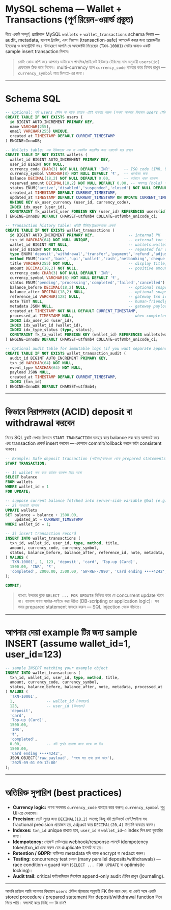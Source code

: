 # MySQL schema — Wallet + Transactions (পূর্ণ রিয়েল-ওয়ার্ল্ড প্রস্তুত)

নীচে একটি সম্পূর্ণ, প্র্যাক্টিকাল MySQL `wallets` + `wallet_transactions` schema দিলাম — audit, metadata, ব্যালান্স ট্র্যাকিং, এবং নিরাপদ (transaction-safe) আপডেট করার জন্য প্রয়োজনীয় ইনডেক্স ও কনস্ট্রেইন্ট সহ। উদাহরণে আপনি যে অবজেক্টটা দিয়েছেন (`TXN-10001`) সেটার জন্যও একটি sample insert transaction দিলাম।

> নোট: কোড কপি করে আপনার ডাটাবেসে পাবলিক/প্রাইভেট ইউজার টেবিলের নাম অনুযায়ী `users(id)` রেফারেন্স ঠিক করে নিবেন। multi-currency হলে `currency_code` ব্যবহার করে হিসাব রাখুন — `currency_symbol` মাত্র ডিসপ্লে-এর জন্য।

---

# Schema SQL

```sql
-- Optional: যদি users টেবিল না থাকে তাহলে এটাই ব্যবহার করুন (অথবা আপনার বিদ্যমান users টেবিলকে refer করুন)
CREATE TABLE IF NOT EXISTS users (
  id BIGINT AUTO_INCREMENT PRIMARY KEY,
  name VARCHAR(255),
  email VARCHAR(255) UNIQUE,
  created_at TIMESTAMP DEFAULT CURRENT_TIMESTAMP
) ENGINE=InnoDB;

-- Wallets table: এক ইউজারের এক বা একাধিক কারেন্সির জন্য ওয়ালেট ধরে রাখবে
CREATE TABLE IF NOT EXISTS wallets (
  wallet_id BIGINT AUTO_INCREMENT PRIMARY KEY,
  user_id BIGINT NOT NULL,
  currency_code CHAR(3) NOT NULL DEFAULT 'INR',     -- ISO code (INR, USD...)
  currency_symbol VARCHAR(8) NOT NULL DEFAULT '₹',  -- প্রদর্শনের জন্য
  balance DECIMAL(18,2) NOT NULL DEFAULT 0.00,      -- বর্তমানে থাকা ব্যালান্স
  reserved_amount DECIMAL(18,2) NOT NULL DEFAULT 0.00, -- অসম্পন্ন (hold) পরিমাণ
  status ENUM('active','disabled','suspended','closed') NOT NULL DEFAULT 'active',
  created_at TIMESTAMP DEFAULT CURRENT_TIMESTAMP,
  updated_at TIMESTAMP DEFAULT CURRENT_TIMESTAMP ON UPDATE CURRENT_TIMESTAMP,
  UNIQUE KEY uk_user_currency (user_id, currency_code),
  INDEX idx_user (user_id),
  CONSTRAINT fk_wallets_user FOREIGN KEY (user_id) REFERENCES users(id) ON DELETE CASCADE
) ENGINE=InnoDB DEFAULT CHARSET=utf8mb4 COLLATE=utf8mb4_unicode_ci;

-- Transaction history table: প্রতিটি টিকিট/ট্রাঞ্জ্যাকশনের রেকর্ড
CREATE TABLE IF NOT EXISTS wallet_transactions (
  id BIGINT AUTO_INCREMENT PRIMARY KEY,               -- internal PK
  txn_id VARCHAR(64) NOT NULL UNIQUE,                 -- external txn id (e.g. TXN-10001)
  wallet_id BIGINT NOT NULL,                          -- wallets.wallet_id
  user_id BIGINT NOT NULL,                            -- repeated for quick queries
  type ENUM('deposit','withdrawal','transfer','payment','refund','adjustment') NOT NULL,
  method ENUM('card','bank','upi','wallet','cash','netbanking','cheque','other') NOT NULL,
  title VARCHAR(255) NOT NULL,                        -- display title, ex: "Top-up (Card)"
  amount DECIMAL(18,2) NOT NULL,                      -- positive amount
  currency_code CHAR(3) NOT NULL DEFAULT 'INR',
  currency_symbol VARCHAR(8) NOT NULL DEFAULT '₹',
  status ENUM('pending','processing','completed','failed','cancelled') NOT NULL DEFAULT 'completed',
  balance_before DECIMAL(18,2) NULL,                  -- optional snapshot
  balance_after DECIMAL(18,2) NULL,                   -- optional snapshot
  reference_id VARCHAR(128) NULL,                     -- gateway txn id / order id
  note TEXT NULL,                                     -- human-friendly note
  metadata JSON NULL,                                 -- gateway payload, webhooks, etc.
  created_at TIMESTAMP NOT NULL DEFAULT CURRENT_TIMESTAMP,
  processed_at TIMESTAMP NULL,                        -- when completed/processed
  INDEX idx_user_id (user_id),
  INDEX idx_wallet_id (wallet_id),
  INDEX idx_type_status (type, status),
  CONSTRAINT fk_tx_wallet FOREIGN KEY (wallet_id) REFERENCES wallets(wallet_id) ON DELETE CASCADE
) ENGINE=InnoDB DEFAULT CHARSET=utf8mb4 COLLATE=utf8mb4_unicode_ci;

-- Optional audit table for immutable logs (if you want separate append-only audit)
CREATE TABLE IF NOT EXISTS wallet_transaction_audit (
  audit_id BIGINT AUTO_INCREMENT PRIMARY KEY,
  txn_id VARCHAR(64) NOT NULL,
  event_type VARCHAR(64) NOT NULL,
  payload JSON NULL,
  created_at TIMESTAMP DEFAULT CURRENT_TIMESTAMP,
  INDEX (txn_id)
) ENGINE=InnoDB DEFAULT CHARSET=utf8mb4;
```

---

# কিভাবে নিরাপদভাবে (ACID) deposit বা withdrawal করবেন

নিচের SQL ব্লকটি দেখায় কিভাবে `START TRANSACTION` ব্যবহার করে balance লক করে আপডেট করে এবং transaction রেকর্ড insert করবেন — একসাথে commit/rollback করলে ডাটা consistent থাকবে।

```sql
-- Example: Safe deposit transaction (পাইথন/ব্যাকএন্ড থেকে prepared statements ব্যবহার করুন)
START TRANSACTION;

-- 1) wallet লক করে বর্তমান ব্যালান্স নিয়ে আসা
SELECT balance
FROM wallets
WHERE wallet_id = 1
FOR UPDATE;

-- suppose current balance fetched into server-side variable @bal (e.g. 2000.00)
-- 2) আপডেট ব্যালান্স
UPDATE wallets
SET balance = balance + 1500.00,
    updated_at = CURRENT_TIMESTAMP
WHERE wallet_id = 1;

-- 3) insert transaction record
INSERT INTO wallet_transactions (
  txn_id, wallet_id, user_id, type, method, title,
  amount, currency_code, currency_symbol,
  status, balance_before, balance_after, reference_id, note, metadata, processed_at
) VALUES (
  'TXN-10001', 1, 123, 'deposit', 'card', 'Top-up (Card)',
  1500.00, 'INR', '₹',
  'completed', 2000.00, 3500.00, 'GW-REF-7890', 'Card ending ••••4242', JSON_OBJECT('gateway','stripe'), NOW()
);

COMMIT;
```

> ব্যাখ্যা: উপরের ব্লকে `SELECT ... FOR UPDATE` নিশ্চিত করে যে concurrent update ঘটবে না। ব্যালান্স গণনা সার্ভার-সাইডে করা উচিত (DB-scripting or application logic)। সব সময় prepared statement ব্যবহার করুন — SQL injection থেকে বাঁচাতে।

---

# আপনার দেয়া example টির জন্য sample INSERT (assume wallet\_id=1, user\_id=123)

```sql
-- sample INSERT matching your example object
INSERT INTO wallet_transactions (
  txn_id, wallet_id, user_id, type, method, title,
  amount, currency_code, currency_symbol,
  status, balance_before, balance_after, note, metadata, processed_at
) VALUES (
  'TXN-10001',
  1,              -- wallet_id (উদাহরণ)
  123,            -- user_id (উদাহরণ)
  'deposit',
  'card',
  'Top-up (Card)',
  1500.00,
  'INR',
  '₹',
  'completed',
  0.00,           -- যদি পূর্বের ব্যালান্স জানা থাকে তা দিন
  1500.00,
  'Card ending ••••4242',
  JSON_OBJECT('raw_payload', 'পছন্দ মত তথ্য রাখা যাবে'),
  '2025-09-01 09:12:00'
);
```

---

# অতিরিক্ত সুপারিশ (best practices)

* **Currency logic:** গণনা সবসময় `currency_code` ব্যবহার করে করুন; `currency_symbol` শুধু UI-তে দেখাবেন।
* **Precision:** ছোট মুদ্রার জন্য `DECIMAL(18,2)` ভালো; কিন্তু যদি প্ল্যাটফর্মে সেন্ট/পাইসা সহ fractional precision প্রয়োজন হয়, adjust করে `DECIMAL(20,4)` ইত্যাদি ব্যবহার করুন।
* **Indexes:** `txn_id` unique রাখতে হবে, `user_id` ও `wallet_id`-এ index দিন দ্রুত কুয়েরির জন্য।
* **Idempotency:** পেমেন্ট গেটওয়ের webhook/response-পালটে idempotency token/txn\_id চেক করুন যেন duplicate ইনসার্ট না হয়।
* **Retention / GDPR:** ব্যক্তিগত metadata যদি থাকে encrypt বা redact করুন।
* **Testing:** concurrency test চালান (many parallel deposits/withdrawals) — race condition এ guard করুন (`SELECT ... FOR UPDATE` বা optimistic locking)।
* **Audit trail:** critical ফাইনান্সিয়াল সিস্টেমে append-only audit টেবিল রাখুন (journaling).

---

আপনি চাইলে আমি আপনার বিদ্যমান `users` টেবিল স্ট্রাকচার অনুযায়ী FK ঠিক করে দেব, বা একই সঙ্গে একটি stored procedure / prepared statement দিয়ে deposit/withdrawal function লিখে দিতে পারি। বললেই করে দিচ্ছি — কি চান?
